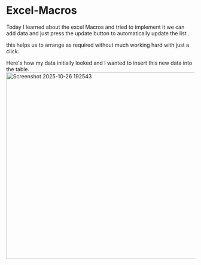 # Excel-Macros
Today I learned about the excel Macros and tried to implement it
we can add data and just press the update button to automatically update the list .

this helps us to arrange as required without much working hard with just a click.

Here's how my data initially looked and I wanted to insert this new data into the table.
<img width="602" height="499" alt="Screenshot 2025-10-26 192543" src="https://github.com/user-attachments/assets/00bde964-0ade-4993-a5f7-0e9e1d087808" />
